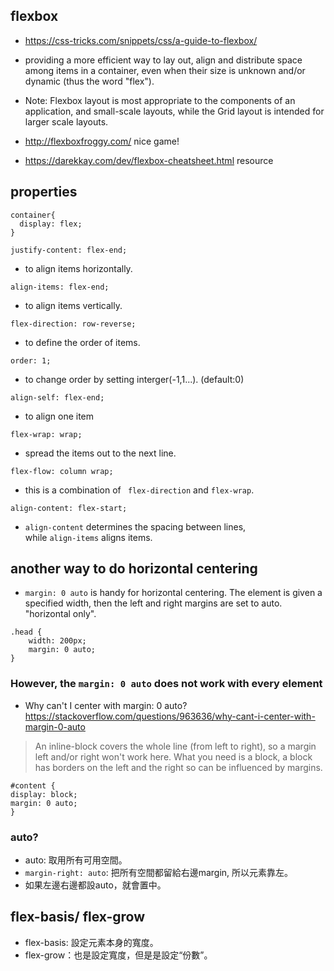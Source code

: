 ## flexbox

- https://css-tricks.com/snippets/css/a-guide-to-flexbox/

- providing a more efficient way to lay out, align and distribute space among items in a container, 
even when their size is unknown and/or dynamic (thus the word "flex").

- Note: Flexbox layout is most appropriate to the components of an application, 
and small-scale layouts, while the Grid layout is intended for larger scale layouts.

- http://flexboxfroggy.com/  nice game!

- https://darekkay.com/dev/flexbox-cheatsheet.html resource

## properties

```
container{
  display: flex;
}
```

```
justify-content: flex-end;
```
- to align items horizontally.

```
align-items: flex-end;
```
- to align items vertically.

```
flex-direction: row-reverse;
```
- to define the order of items.

```
order: 1;
```
- to change order by setting interger(-1,1...). (default:0)

```
align-self: flex-end;
```
- to align one item

```
flex-wrap: wrap;
```
- spread the items out to the next line.

```
flex-flow: column wrap;
```
- this is a combination of ``` flex-direction``` and ```flex-wrap```.

```
align-content: flex-start;
```
- ```align-content``` determines the spacing between lines,   
while ```align-items``` aligns items.



## another way to do horizontal centering

- ```margin: 0 auto``` is handy for horizontal centering.
	The element is given a specified width, then the left and right margins are set to auto.
	"horizontal only".
```
.head { 
	width: 200px; 
	margin: 0 auto;
}
```

### However, the ```margin: 0 auto``` does not work with every element

- Why can't I center with margin: 0 auto?   
https://stackoverflow.com/questions/963636/why-cant-i-center-with-margin-0-auto

> An inline-block covers the whole line (from left to right), so a margin left and/or right won't work here. What you need is a block, a block has borders on the left and the right so can be influenced by margins.

```
#content {
display: block;
margin: 0 auto;
}
```

### auto?
- auto: 取用所有可用空間。
- ```margin-right: auto```: 把所有空間都留給右邊margin, 所以元素靠左。
- 如果左邊右邊都設auto，就會置中。


## flex-basis/ flex-grow
- flex-basis: 設定元素本身的寬度。
- flex-grow：也是設定寬度，但是是設定“份數”。

